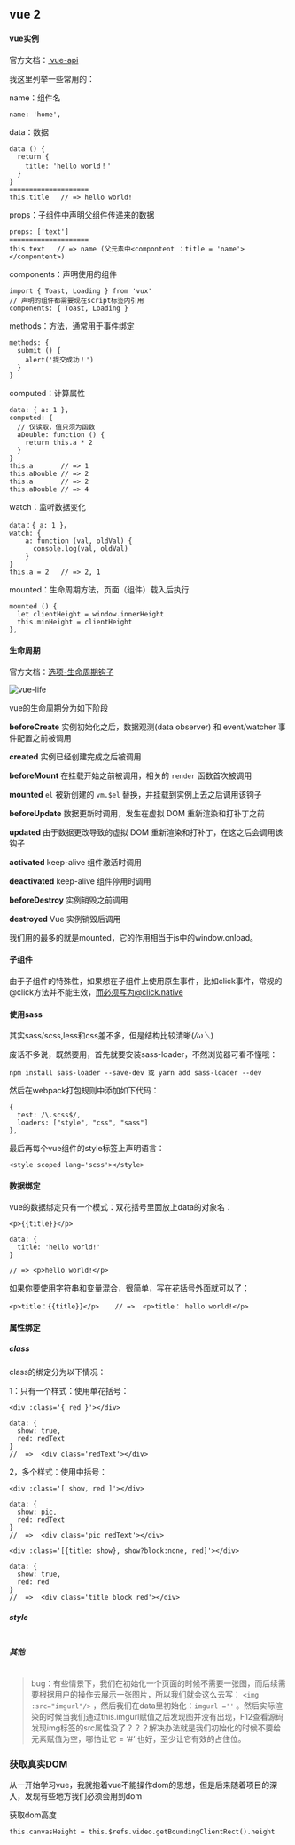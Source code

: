 ## vue 2 

#### vue实例

官方文档：[ vue-api ](https://vuefe.cn/v2/api/) 

我这里列举一些常用的：

name：组件名

```
name: 'home',
```

data：数据

```
data () {
  return {
    title: 'hello world！'
  }
}
====================
this.title   // => hello world!
```

props：子组件中声明父组件传递来的数据

```
props: ['text']
====================
this.text   // => name (父元素中<compontent ：title = 'name'></compontent>)
```

components：声明使用的组件

```
import { Toast, Loading } from 'vux'
// 声明的组件都需要现在script标签内引用
components: { Toast, Loading }
```

methods：方法，通常用于事件绑定

```
methods: {
  submit () {
    alert('提交成功！')
  }
}
```


computed：计算属性

```
data: { a: 1 },
computed: {
  // 仅读取，值只须为函数
  aDouble: function () {
    return this.a * 2
  }
}
this.a       // => 1
this.aDouble // => 2
this.a       // => 2
this.aDouble // => 4
```

watch：监听数据变化

```
data：{ a: 1 }，
watch: {
	a: function (val, oldVal) {
      console.log(val, oldVal)
	}
}
this.a = 2   // => 2, 1
```

mounted：生命周期方法，页面（组件）载入后执行

```
mounted () {
  let clientHeight = window.innerHeight
  this.minHeight = clientHeight
},
```





#### 生命周期

官方文档：[选项-生命周期钩子](https://vuefe.cn/v2/api/#选项-生命周期钩子)

![vue-life](https://vuefe.cn/images/lifecycle.png)

vue的生命周期分为如下阶段

**beforeCreate** 实例初始化之后，数据观测(data observer) 和 event/watcher 事件配置之前被调用

**created** 实例已经创建完成之后被调用

**beforeMount** 在挂载开始之前被调用，相关的 `render` 函数首次被调用

**mounted** `el` 被新创建的 `vm.$el` 替换，并挂载到实例上去之后调用该钩子

**beforeUpdate** 数据更新时调用，发生在虚拟 DOM 重新渲染和打补丁之前

**updated** 由于数据更改导致的虚拟 DOM 重新渲染和打补丁，在这之后会调用该钩子

**activated** keep-alive 组件激活时调用

**deactivated** keep-alive 组件停用时调用

**beforeDestroy** 实例销毁之前调用

**destroyed** Vue 实例销毁后调用

我们用的最多的就是mounted，它的作用相当于js中的window.onload。



#### 子组件

由于子组件的特殊性，如果想在子组件上使用原生事件，比如click事件，常规的@click方法并不能生效，而必须写为@click.native



#### 使用sass

其实sass/scss,less和css差不多，但是结构比较清晰(*/ω＼*)

废话不多说，既然要用，首先就要安装sass-loader，不然浏览器可看不懂哦：

```
npm install sass-loader --save-dev 或 yarn add sass-loader --dev
```

然后在webpack打包规则中添加如下代码：

```
{
  test: /\.scss$/,
  loaders: ["style", "css", "sass"]
},
```

最后再每个vue组件的style标签上声明语言：

```
<style scoped lang='scss'></style>
```


#### 数据绑定

vue的数据绑定只有一个模式：双花括号里面放上data的对象名：

```
<p>{{title}}</p>

data: {
  title: 'hello world!'
}

// => <p>hello world!</p>
```

如果你要使用字符串和变量混合，很简单，写在花括号外面就可以了：

```
<p>title：{{title}}</p>    // =>  <p>title： hello world!</p>
```



#### 属性绑定

##### class

class的绑定分为以下情况：

1：只有一个样式：使用单花括号：

```
<div :class='{ red }'></div>

data: {
  show: true,
  red: redText
}
//  =>  <div class='redText'></div>
```

2，多个样式：使用中括号：

```
<div :class='[ show, red ]'></div>

data: {
  show: pic,
  red: redText
}
//  =>  <div class='pic redText'></div>
```



```
<div :class='[{title: show}, show?block:none, red]'></div>

data: {
  show: true,
  red: red
}
//  =>  <div class='title block red'></div>
```



##### style

```

```

##### 其他

```

```

> bug：有些情景下，我们在初始化一个页面的时候不需要一张图，而后续需要根据用户的操作去展示一张图片，所以我们就会这么去写： `<img :src="imgurl"/>` ，然后我们在data里初始化：`imgurl =''`  。然后实际渲染的时候当我们通过this.imgurl赋值之后发现图并没有出现，F12查看源码发现img标签的src属性没了？？？解决办法就是我们初始化的时候不要给元素赋值为空，哪怕让它 = ‘#’ 也好，至少让它有效的占住位。



### 获取真实DOM

从一开始学习vue，我就抱着vue不能操作dom的思想，但是后来随着项目的深入，发现有些地方我们必须会用到dom

获取dom高度

```
this.canvasHeight = this.$refs.video.getBoundingClientRect().height
```

